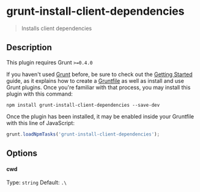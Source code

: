 # grunt-install-client-dependencies

> Installs client dependencies

## Description

This plugin requires Grunt `>=0.4.0`

If you haven't used [Grunt](http://gruntjs.com/) before, be sure to check out the [Getting Started](http://gruntjs.com/getting-started) guide, as it explains how to create a [Gruntfile](http://gruntjs.com/sample-gruntfile) as well as install and use Grunt plugins. Once you're familiar with that process, you may install this plugin with this command:

```shell
npm install grunt-install-client-dependencies --save-dev
```

Once the plugin has been installed, it may be enabled inside your Gruntfile with this line of JavaScript:

```js
grunt.loadNpmTasks('grunt-install-client-dependencies');
```

## Options
#### cwd
Type: `string`
Default: `.\`
